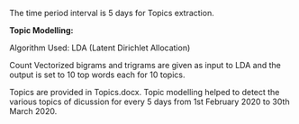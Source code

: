 The time period interval is 5 days for Topics extraction.

<b>Topic Modelling:</b>

Algorithm Used: LDA (Latent Dirichlet Allocation)

Count Vectorized bigrams and trigrams are given as input to LDA and the output is set to 10 top words each for 10 topics.

Topics are provided in Topics.docx. Topic modelling helped to detect the various topics of dicussion for every 5 days from 1st February 2020 to 30th March 2020.
